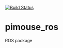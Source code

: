 [![Build Status](https://travis-ci.org/rosics/pimouse_ros.svg?branch=master)](https://travis-ci.org/rosics/pimouse_ros)

# pimouse_ros
ROS package
